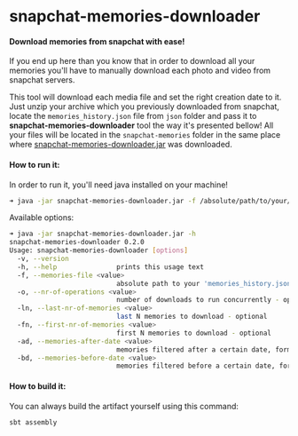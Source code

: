 # snapchat-memories-downloader

#### Download memories from snapchat with ease!

If you end up here than you know that in order to download all your memories you'll have to 
manually download each photo and video from snapchat servers.

This tool will download each media file and set the right creation date to it.
Just unzip your archive which you previously downloaded from snapchat, locate the 
`memories_history.json` file from `json` folder and pass it to **snapchat-memories-downloader** 
tool the way it's presented bellow! All your files will be located in the `snapchat-memories` 
folder in the same place where [snapchat-memories-downloader.jar](https://github.com/cipriansofronia/snapchat-memories-downloader/releases/download/v0.2.0/snapchat-memories-downloader-assembly-0.2.0.jar) was downloaded.

#### How to run it:
In order to run it, you'll need java installed on your machine!
```bash
➜ java -jar snapchat-memories-downloader.jar -f /absolute/path/to/your/memories_history.json
```
Available options:
```bash
➜ java -jar snapchat-memories-downloader.jar -h
snapchat-memories-downloader 0.2.0
Usage: snapchat-memories-downloader [options]
  -v, --version
  -h, --help               prints this usage text
  -f, --memories-file <value>
                           absolute path to your 'memories_history.json' file - required
  -o, --nr-of-operations <value>
                           number of downloads to run concurrently - optional
  -ln, --last-nr-of-memories <value>
                           last N memories to download - optional
  -fn, --first-nr-of-memories <value>
                           first N memories to download - optional
  -ad, --memories-after-date <value>
                           memories filtered after a certain date, format yyyy-MM-dd - optional
  -bd, --memories-before-date <value>
                           memories filtered before a certain date, format yyyy-MM-dd - optional
```

#### How to build it:
You can always build the artifact yourself using this command: 
```bash
sbt assembly
```